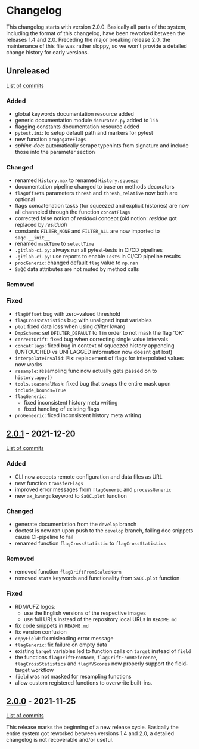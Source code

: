 <!--
SPDX-FileCopyrightText: 2021 Helmholtz-Zentrum für Umweltforschung GmbH - UFZ

SPDX-License-Identifier: GPL-3.0-or-later
-->

# Changelog

This changelog starts with version 2.0.0. Basically all parts of the system, including the format of this changelog, have been reworked between the releases 1.4 and 2.0. Preceding the major breaking release 2.0, the maintenance of this file was rather sloppy, so we won't provide a detailed change history for early versions.


## Unreleased
[List of commits](https://git.ufz.de/rdm-software/saqc/-/compare/v2.0.1...develop)

### Added
- global keywords documentation resource added
- generic documentation module `docurator.py` added to `lib`
- flagging constants documentation resource added
- `pytest.ini`: to setup default path and markers for pytest
- new function `progagateFlags`
- *sphinx-doc*: automatically scrape typehints from signature and include those into the parameter section

### Changed
- renamed `History.max` to renamed `History.squeeze`
- documentation pipeline changed to base on methods decorators
- `flagOffsets` parameters `thresh` and `thresh_relative` now both are optional
- flags concatenation tasks (for squeezed and explicit histories) are now all channeled through the function `concatFlags`
- corrected false notion of *residual* concept (old notion: *residue* got replaced by *residual*)
- constants `FILTER_NONE` and `FILTER_ALL` are now imported to `saqc.__init__`
- renamed `maskTime` to `selectTime`
- `.gitlab-ci.py`: always run all pytest-tests in CI/CD pipelines
- `.gitlab-ci.py`: use reports to enable `Tests` in CI/CD pipeline results
- `procGeneric`: changed default `flag` value to `np.nan`
- `SaQC` data attributes are not muted by method calls

### Removed
### Fixed
- `flagOffset` bug with zero-valued threshold
- `flagCrossStatistics` bug with unaligned input variables
- `plot` fixed data loss when using *dfilter* kwarg
- `DmpScheme`: set `DFILTER_DEFAULT` to 1 in order to not mask the flag 'OK'
- `correctDrift`: fixed bug when correcting single value intervals
- `concatFlags`: fixed bug in context of squeezed history appending (UNTOUCHED vs UNFLAGGED information now doesnt get lost)
- `interpolateInvalid`: Fix: replacement of flags for interpolated values now works
- `resample`: resampling func now actually gets passed on to `history.appy()`
- `tools.seasonalMask`: fixed bug that swaps the entire mask upon `include_bounds=True`
- `flagGeneric`:
  - fixed inconsistent history meta writing
  - fixed handling of existing flags
- `proGeneeric`: fixed inconsistent history meta writing

## [2.0.1](https://git.ufz.de/rdm-software/saqc/-/tags/v2.0.1) - 2021-12-20
[List of commits](https://git.ufz.de/rdm-software/saqc/-/compare/v2.0.0...v2.0.1)
### Added
- CLI now accepts remote configuration and data files as URL
- new function `transferFlags`
- improved error messages from `flagGeneric` and `processGeneric`
- new `ax_kwargs` keyword to `SaQC.plot` function
### Changed
- generate documentation from the `develop` branch
- doctest is now ran upon push to the `develop` branch, failing doc snippets cause CI-pipeline to fail
- renamed function `flagCrossStatistic` to `flagCrossStatistics`
### Removed
- removed function `flagDriftFromScaledNorm`
- removed `stats` keywords and functionality from `SaQC.plot` function
### Fixed
- RDM/UFZ logos:
  - use the English versions of the respective images
  - use full URLs instead of the repository local URLs in `README.md`
- fix code snippets in `README.md`
- fix version confusion
- `copyField`: fix misleading error message
- `flagGeneric`: fix failure on empty data
- existing `target` variables led to function calls on `target` instead of `field`
- the functions `flagDriftFromNorm`, `flagDriftFromReference`, `flagCrossStatistics` and `flagMVScores` now properly support the field-target workflow
- `field` was not masked for resampling functions
- allow custom registered functions to overwrite built-ins.

## [2.0.0](https://git.ufz.de/rdm-software/saqc/-/tags/v2.0.0) - 2021-11-25
[List of commits](https://git.ufz.de/rdm-software/saqc/-/compare/v1.5.0...v2.0.0)

This release marks the beginning of a new release cycle. Basically the entire system got reworked between versions 1.4 and 2.0, a detailed changelog is not recoverable and/or useful.
